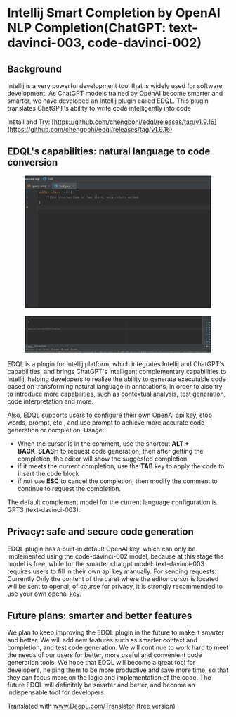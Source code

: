 # Intellij Smart Completion by OpenAI NLP Completion(ChatGPT: text-davinci-003, code-davinci-002)

## Background

Intellij is a very powerful development tool that is widely used for software development. As ChatGPT models trained by OpenAI become smarter and smarter, we have developed an Intellij plugin called EDQL. This plugin translates ChatGPT's ability to write code intelligently into code

Install and Try: [https://github.com/chengpohi/edql/releases/tag/v1.9.16](https://github.com/chengpohi/edql/releases/tag/v1.9.16)

## EDQL's capabilities: natural language to code conversion

<figure><img src="../.gitbook/assets/java-code-generation.gif" alt=""><figcaption></figcaption></figure>

<figure><img src="../.gitbook/assets/openai-query.gif" alt=""><figcaption></figcaption></figure>

EDQL is a plugin for Intellij platform, which integrates Intellij and ChatGPT's capabilities, and brings ChatGPT's intelligent complementary capabilities to Intellij, helping developers to realize the ability to generate executable code based on transforming natural language in annotations, in order to also try to introduce more capabilities, such as contextual analysis, test generation, code interpretation and more.&#x20;

Also, EDQL supports users to configure their own OpenAI api key, stop words, prompt, etc., and use prompt to achieve more accurate code generation or completion. Usage:&#x20;

* When the cursor is in the comment, use the shortcut **ALT + BACK\_SLASH** to request code generation, then after getting the completion, the editor will show the suggested completion&#x20;
* if it meets the current completion, use the **TAB** key to apply the code to insert the code block&#x20;
* if not use **ESC** to cancel the completion, then modify the comment to continue to request the completion.&#x20;

The default complement model for the current language configuration is GPT3 (text-davinci-003).

## Privacy: safe and secure code generation

EDQL plugin has a built-in default OpenAI key, which can only be implemented using the code-davinci-002 model, because at this stage the model is free, while for the smarter chatgpt model: text-davinci-003 requires users to fill in their own api key manually. For sending requests: Currently Only the content of the caret where the editor cursor is located will be sent to openai, of course for privacy, it is strongly recommended to use your own openai key.

## Future plans: smarter and better features

We plan to keep improving the EDQL plugin in the future to make it smarter and better. We will add new features such as smarter context and completion, and test code generation. We will continue to work hard to meet the needs of our users for better, more useful and convenient code generation tools. We hope that EDQL will become a great tool for developers, helping them to be more productive and save more time, so that they can focus more on the logic and implementation of the code. The future EDQL will definitely be smarter and better, and become an indispensable tool for developers.

Translated with www.DeepL.com/Translator (free version)
